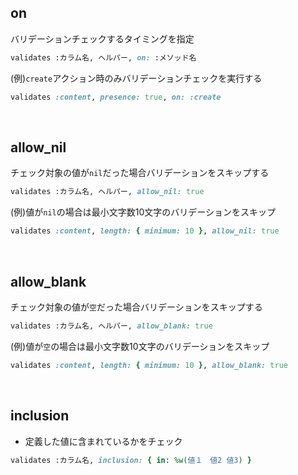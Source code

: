 ## on
バリデーションチェックするタイミングを指定
  
```rb
validates :カラム名, ヘルパー, on: :メソッド名
```
  
(例)`create`アクション時のみバリデーションチェックを実行する
```rb
validates :content, presence: true, on: :create
```
  
<br>
  
## allow_nil
チェック対象の値が`nil`だった場合バリデーションをスキップする
```rb
validates :カラム名, ヘルパー, allow_nil: true
```
(例)値が`nil`の場合は最小文字数10文字のバリデーションをスキップ
```rb
validates :content, length: { minimum: 10 }, allow_nil: true
```
  
<br>
  
## allow_blank
チェック対象の値が`空`だった場合バリデーションをスキップする
```rb
validates :カラム名, ヘルパー, allow_blank: true
```
(例)値が`空`の場合は最小文字数10文字のバリデーションをスキップ
```rb
validates :content, length: { minimum: 10 }, allow_blank: true
```
  
<br>
  
## inclusion
- 定義した値に含まれているかをチェック
```rb
validates :カラム名, inclusion: { in: %w(値１　値2 値3) }
```
